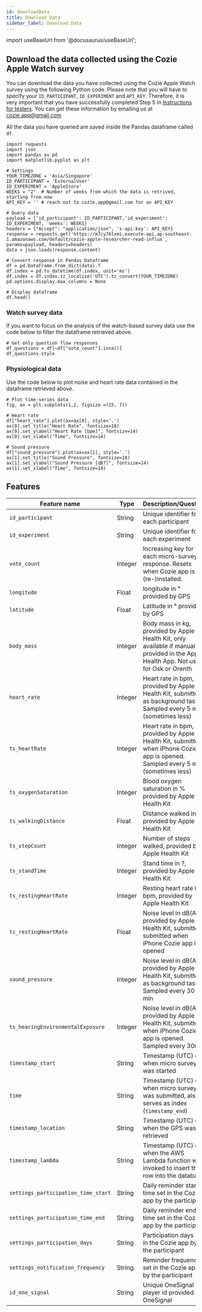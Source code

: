 ```yaml
---
id: downloadData
title: Download Data
sidebar_label: Download Data
---
```


import useBaseUrl from '@docusaurus/useBaseUrl';

## Download the data collected using the Cozie Apple Watch survey

You can download the data you have collected using the Cozie Apple Watch survey using the following Python code.
Please note that you will have to specify your `ID_PARTICIPANT`, `ID_EXPERIMENT` and `API_KEY`.
Therefore, it is very important that you have successfully completed Step 5 in [Instructions for testers](installation.md).
You can get these information by emailing us at cozie.app@gmail.com

All the data you have queried are saved inside the Pandas dataframe called `df`.

```
import requests
import json
import pandas as pd
import matplotlib.pyplot as plt

# Settings
YOUR_TIMEZONE = 'Asia/Singapore'
ID_PARTICIPANT = 'ExternalUser'
ID_EXPERIMENT = 'AppleStore'
WEEKS = "2"  # Number of weeks from which the data is retrived, starting from now
API_KEY = '' # reach out to cozie.app@gmail.com for an API_KEY

# Query data
payload = {'id_participant': ID_PARTICIPANT,'id_experiment': ID_EXPERIMENT, 'weeks': WEEKS}
headers = {"Accept": "application/json", 'x-api-key': API_KEY}
response = requests.get('https://m7cy76lxmi.execute-api.ap-southeast-1.amazonaws.com/default/cozie-apple-researcher-read-influx', params=payload, headers=headers)
data = json.loads(response.content)

# Convert response in Pandas Dataframe
df = pd.DataFrame.from_dict(data).T
df.index = pd.to_datetime(df.index, unit='ms')
df.index = df.index.tz_localize('UTC').tz_convert(YOUR_TIMEZONE)
pd.options.display.max_columns = None

# Display dataframe
df.head()
```

### Watch survey data
If you want to focus on the analysis of the watch-based survey data use the code below to filter the dataframe retrieved above.

```
# Get only question flow responses
df_questions = df[~df["vote_count"].isna()]
df_questions.style
```

### Physiological data
Use the code below to plot noise and heart rate data contained in the dataframe retrieved above. 

```
# Plot time-series data
fig, ax = plt.subplots(1,2, figsize =(15, 7))

# Heart rate
df["heart_rate"].plot(ax=ax[0], style='.')
ax[0].set_title("Heart Rate", fontsize=18)
ax[0].set_ylabel("Heart Rate [bpm]", fontsize=14)
ax[0].set_xlabel("Time", fontsize=14)

# Sound pressure
df["sound_pressure"].plot(ax=ax[1], style='.')
ax[1].set_title("Sound Pressure", fontsize=18)
ax[1].set_ylabel("Sound Pressure [dB?]", fontsize=14)
ax[1].set_xlabel("Time", fontsize=14)
```

## Features

| Feature name | Type | Description/Question |
|--------------|------|----------------------|
| `id_participant` | String | Unique identifier for each participant |
| `id_experiment` | String | Unique identifier for each experiment |
| `vote_count` | Integer | Increasing key for each micro-survey response. Resets when Cozie app is (re-)installed. |
| `longitude` | Float | longitude in ° provided by GPS |
| `latitude` | Float | Latitude in ° provided by GPS |
| `body_mass` | Integer | Body mass in kg, provided by Apple Health Kit, only available if manually provided in the Apple Health App. Not used for Osk or Orenth |
| `heart_rate` | Integer | Heart rate in bpm, provided by Apple Health Kit, submitted as background task. Sampled every 5 min (sometimes less) |
| `ts_heartRate` | Integer | Heart rate in bpm, provided by Apple Health Kit, submitted when iPhone Cozie app is opened. Sampled every 5 min (sometimes less) |
| `ts_oxygenSaturation` | Integer | Blood oxygen saturation in % provided by Apple Health Kit |
| `ts_walkingDistance` | Float | Distance walked in m, provided by Apple Health Kit |
| `ts_stepCount` | Integer | Number of steps walked, provided by Apple Health Kit |
| `ts_standTime` | Integer | Stand time in ?, provided by Apple Health Kit |
| `ts_restingHeartRate` | Integer | Resting heart rate in bpm, provided by Apple Health Kit |
| `ts_restingHeartRate` | Float |  Noise level in dB(A), provided by Apple Health Kit, submitted submitted when iPhone Cozie app is opened |
| `sound_pressure` | Integer | Noise level in dB(A), provided by Apple Health Kit, submitted as background task. Sampled every 30 min  |
| `ts_hearingEnvironmentalExposure` | Integer | Noise level in dB(A), provided by Apple Health Kit, submitted when iPhone Cozie app is opened. Sampled every 30min  |
| `timestamp_start` | String | Timestamp (UTC) of when micro survey was started |
| `time` | String | Timestamp (UTC) of when micro survey was submitted, also serves as index (`timestamp_end`) |
| `timestamp_location` | String | Timestamp (UTC) of when the GPS was retrieved |
| `timestamp_lambda` | String | Timestamp (UTC) of when the AWS Lambda function was invoked to insert the row into the database |
| `settings_participation_time_start` | String | Daily reminder start time set in the Cozie app by the participant |
| `settings_participation_time_end` | String | Daily reminder end time set in the Cozie app by the participant |
| `settings_participation_days` | String | Participation days set in the Cozie app by the participant |
| `settings_notification_frequency` | String | Reminder frequency set in the Cozie app by the participant |
| `id_one_signal` | String | Unique OneSignal player id provided by OneSignal |
